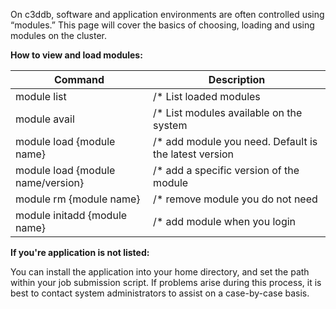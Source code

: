 On c3ddb, software and application environments are often controlled using “modules.” This page will cover the basics of choosing, loading and using modules on the cluster.

**How to view and load modules:**

Command | Description 
------------ | -------------
module list | /* List loaded modules
module avail | /* List modules available on the system
module load {module name} | /* add module you need. Default is the latest version
module load {module name/version} | /* add a specific version of the module
module rm {module name} | /* remove module you do not need
module initadd {module name} | /* add module when you login

**If you're application is not listed:**

You can install the application into your home directory, and set the path within your job submission script. If problems arise during this process, it is best to contact system administrators to assist on a case-by-case basis. 